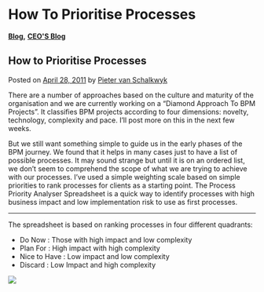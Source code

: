 # How To Prioritise Processes

[**Blog**](https://xmpro.com/category/blog/)**,** [**CEO'S Blog**](https://xmpro.com/category/blog/pieter-blog/)

## How to Prioritise Processes

Posted on [April 28, 2011](https://xmpro.com/how-to-prioritise-processes/) by [Pieter van Schalkwyk](https://xmpro.com/author/pietervs/)

There are a number of approaches based on the culture and maturity of the organisation and we are currently working on a “Diamond Approach To BPM Projects”. It classifies BPM projects according to four dimensions: novelty, technology, complexity and pace. I’ll post more on this in the next few weeks.

But we still want something simple to guide us in the early phases of the BPM journey. We found that it helps in many cases just to have a list of possible processes. It may sound strange but until it is on an ordered list, we don’t seem to comprehend the scope of what we are trying to achieve with our processes. I’ve used a simple weighting scale based on simple priorities to rank processes for clients as a starting point. The Process Priority Analyser Spreadsheet is a quick way to identify processes with high business impact and low implementation risk to use as first processes.

***

The spreadsheet is based on ranking processes in four different quadrants:

* Do Now : Those with high impact and low complexity
* Plan For : High impact with high complexity
* Nice to Have : Low impact and low complexity
* Discard : Low Impact and high complexity

&#x20;[![](https://xmpro.com/wp-content/uploads/2011/04/xmpro-ppa.png)](https://xmpro.com/wp-content/uploads/2011/04/xmpro-ppa.png)
